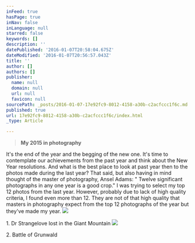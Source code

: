 ```yaml
---
inFeed: true
hasPage: true
inNav: false
inLanguage: null
starred: false
keywords: []
description: ''
datePublished: '2016-01-07T20:58:04.675Z'
dateModified: '2016-01-07T20:56:57.043Z'
title: ''
author: []
authors: []
publisher:
  name: null
  domain: null
  url: null
  favicon: null
sourcePath: _posts/2016-01-07-17e92fc9-8012-4158-a30b-c2acfccc1f6c.md
published: true
url: 17e92fc9-8012-4158-a30b-c2acfccc1f6c/index.html
_type: Article

---
```

> **My 2015 in photography**

It's the end of the year and the begging of the new one. It's time to contemplate our achievements from the past year and think about the New Year resolutions. And what is the best place to look at past year then to the photos made during the last year? That said, but also having in mind thought of the master of photography, Ansel Adams:
" Twelve significant photographs in any one year is a good crop."
I was trying to select my top 12 photos from the last year. However, probably due to lack of high quality criteria, I found even more than 12\. They are not of that high quality that masters in photography expect from the top 12 photographs of the year but they've made my year. ![](https://the-grid-user-content.s3-us-west-2.amazonaws.com/385a72b9-a16a-40b7-bbc4-2b91b15b273b.jpg)

1\. Dr Strangelove lost in the Giant Mountain
![](https://the-grid-user-content.s3-us-west-2.amazonaws.com/fa678565-4306-4b38-9844-c28ee38c7dfa.jpg)

2\. Battle of Grunwald